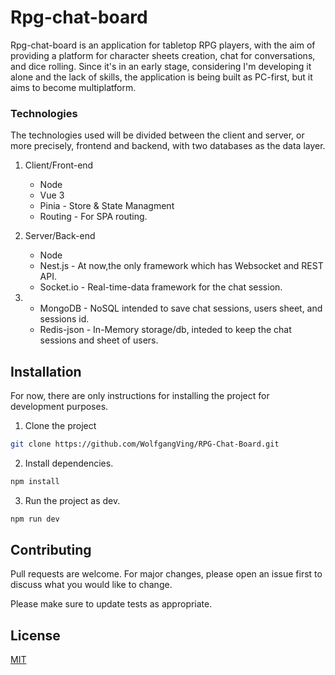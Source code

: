 # Rpg-chat-board

Rpg-chat-board is an application for tabletop RPG players, with the aim of providing a platform for character sheets creation, chat for conversations, and dice rolling. Since it's in an early stage, considering I'm developing it alone and the lack of skills, the application is being built as PC-first, but it aims to become multiplatform.

### Technologies
The technologies used will be divided between the client and server, or more precisely, frontend and backend, with two databases as the data layer.

1. Client/Front-end 
   - Node 
   - Vue 3
   - Pinia - Store & State Managment
   - Routing - For SPA routing.

2. Server/Back-end
   - Node
   - Nest.js - At now,the only framework which has Websocket and REST API.
   - Socket.io - Real-time-data framework for the chat session.
3.
   - MongoDB - NoSQL intended to save chat sessions, users sheet, and sessions id.
   - Redis-json - In-Memory storage/db, inteded to keep the chat sessions and sheet of users.


## Installation

For now, there are only instructions for installing the project for development purposes.

1. Clone the project

```bash
git clone https://github.com/WolfgangVing/RPG-Chat-Board.git
```

2. Install dependencies.
```bash
npm install
```

3. Run the project as dev.
```bash
npm run dev
```

## Contributing

Pull requests are welcome. For major changes, please open an issue first
to discuss what you would like to change.

Please make sure to update tests as appropriate.

## License

[MIT](https://choosealicense.com/licenses/mit/)

